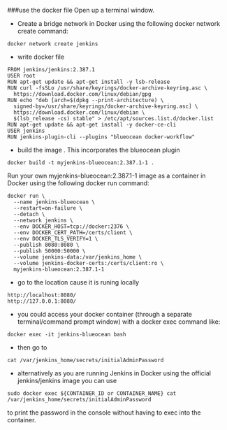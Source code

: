 <!--  -->
###use the docker file
Open up a terminal window.

- Create a bridge network in Docker using the following docker network create command:
```
docker network create jenkins
```

- write docker file
```
FROM jenkins/jenkins:2.387.1
USER root
RUN apt-get update && apt-get install -y lsb-release
RUN curl -fsSLo /usr/share/keyrings/docker-archive-keyring.asc \
  https://download.docker.com/linux/debian/gpg
RUN echo "deb [arch=$(dpkg --print-architecture) \
  signed-by=/usr/share/keyrings/docker-archive-keyring.asc] \
  https://download.docker.com/linux/debian \
  $(lsb_release -cs) stable" > /etc/apt/sources.list.d/docker.list
RUN apt-get update && apt-get install -y docker-ce-cli
USER jenkins
RUN jenkins-plugin-cli --plugins "blueocean docker-workflow"
```

- build the image . This incorporates the blueocean plugin

```
docker build -t myjenkins-blueocean:2.387.1-1 .
```

Run your own myjenkins-blueocean:2.387.1-1 image as a container in Docker using the following docker run command:



```
docker run \
  --name jenkins-blueocean \
  --restart=on-failure \
  --detach \
  --network jenkins \
  --env DOCKER_HOST=tcp://docker:2376 \
  --env DOCKER_CERT_PATH=/certs/client \
  --env DOCKER_TLS_VERIFY=1 \
  --publish 8080:8080 \
  --publish 50000:50000 \
  --volume jenkins-data:/var/jenkins_home \
  --volume jenkins-docker-certs:/certs/client:ro \
  myjenkins-blueocean:2.387.1-1 
```

- go to the location cause it is runing locally
```
http://localhost:8080/
http://127.0.0.1:8080/
```

- you could access your docker container (through a separate terminal/command prompt window) with a docker exec command like:

```
docker exec -it jenkins-blueocean bash
```
- then go to 
```
cat /var/jenkins_home/secrets/initialAdminPassword
```

- alternatively as you are running Jenkins in Docker using the official jenkins/jenkins image you can use 
```
sudo docker exec ${CONTAINER_ID or CONTAINER_NAME} cat /var/jenkins_home/secrets/initialAdminPassword
```
to print the password in the console without having to exec into the container.

